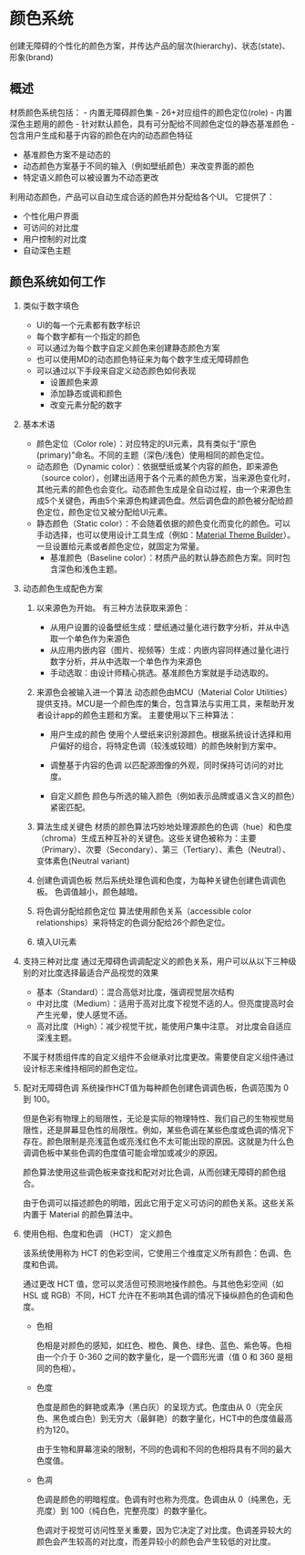 # 颜色系统

创建无障碍的个性化的颜色方案，并传达产品的层次(hierarchy)、状态(state)、形象(brand)

## 概述

材质颜色系统包括：
    - 内置无障碍颜色集
    - 26+对应组件的颜色定位(role)
    - 内置深色主题用的颜色
    - 针对默认颜色，具有可分配给不同颜色定位的静态基准颜色
    - 包含用户生成和基于内容的颜色在内的动态颜色特征

- 基准颜色方案不是动态的
- 动态颜色方案基于不同的输入（例如壁纸颜色）来改变界面的颜色
- 特定语义颜色可以被设置为不动态更改

利用动态颜色，产品可以自动生成合适的颜色并分配给各个UI。
它提供了：
- 个性化用户界面
- 可访问的对比度
- 用户控制的对比度
- 自动深色主题

## 颜色系统如何工作

1. 类似于数字填色
   - UI的每一个元素都有数字标识
   - 每个数字都有一个指定的颜色
   - 可以通过为每个数字自定义颜色来创建静态颜色方案
   - 也可以使用MD的动态颜色特征来为每个数字生成无障碍颜色
   - 可以通过以下手段来自定义动态颜色如何表现
     - 设置颜色来源
     - 添加静态或调和颜色
     - 改变元素分配的数字

2. 基本术语
   - 颜色定位（Color role）：对应特定的UI元素，具有类似于“原色(primary)”命名。不同的主题（深色/浅色）使用相同的颜色定位。
   - 动态颜色（Dynamic color）：依据壁纸或某个内容的颜色，即来源色（source color），创建出适用于各个元素的颜色方案，当来源色变化时，其他元素的颜色也会变化。动态颜色生成是全自动过程，由一个来源色生成5个关键色，再由5个来源色构建调色盘。然后调色盘的颜色被分配给颜色定位，颜色定位又被分配给UI元素。
   - 静态颜色（Static color）：不会随着依据的颜色变化而变化的颜色。可以手动选择，也可以使用设计工具生成（例如：[Material Theme Builder](https://www.figma.com/community/plugin/1034969338659738588/material-theme-builder)）。一旦设置给元素或者颜色定位，就固定为常量。
     - 基准颜色（Baseline color）：材质产品的默认静态颜色方案。同时包含深色和浅色主题。

3. 动态颜色生成配色方案
   1. 以来源色为开始。
    有三种方法获取来源色：
        - 从用户设置的设备壁纸生成：壁纸通过量化进行数字分析，并从中选取一个单色作为来源色
        - 从应用内嵌内容（图片、视频等）生成：内嵌内容同样通过量化进行数字分析，并从中选取一个单色作为来源色
        - 手动选取：由设计师精心挑选。基准颜色方案就是手动选取的。
    
   2. 来源色会被输入进一个算法
        动态颜色由MCU（Material Color Utilities）提供支持。MCU是一个颜色库的集合，包含算法与实用工具，来帮助开发者设计app的颜色主题和方案。
        主要使用以下三种算法：
       - 用户生成的颜色
            使用个人壁纸来识别源颜色。根据系统设计选择和用户偏好的组合，将特定色调（较浅或较暗）的颜色映射到方案中。

       - 调整基于内容的色调
            以匹配源图像的外观，同时保持可访问的对比度。

       - 自定义颜色
            颜色与所选的输入颜色（例如表示品牌或语义含义的颜色）紧密匹配。
   
   3. 算法生成关键色
        材质的颜色算法巧妙地处理源颜色的色调（hue）和色度（chroma）生成五种互补的关键色。这些关键色被称为：主要（Primary）、次要（Secondary）、第三（Tertiary）、素色（Neutral）、变体素色(Neutral variant)
   4. 创建色调调色板
        然后系统处理色调和色度，为每种关键色创建色调调色板。
        色调值越小，颜色越暗。
   5. 将色调分配给颜色定位
        算法使用颜色关系（accessible color relationships）来将特定的色调分配给26个颜色定位。
   6. 填入UI元素
   
4. 支持三种对比度
   通过无障碍色调调配定义的颜色关系，用户可以从以下三种级别的对比度选择最适合产品视觉的效果
    - 基本（Standard）：混合高低对比度，强调视觉层次结构
    - 中对比度（Medium）：适用于高对比度下视觉不适的人。但亮度提高时会产生光晕，使人感觉不适。
    - 高对比度（High）：减少视觉干扰，能使用户集中注意。
   对比度会自适应深浅主题。

   不属于材质组件库的自定义组件不会继承对比度更改。需要使自定义组件通过设计标志来维持相同的颜色定位。

5. 配对无障碍色调
    系统操作HCT值为每种颜色创建色调调色板，色调范围为 0 到 100。

    但是色彩有物理上的局限性，无论是实际的物理特性、我们自己的生物视觉局限性，还是屏幕显色性的局限性。例如，某些色调在某些色度或色调的情况下存在。颜色限制是亮浅蓝色或亮浅红色不太可能出现的原因。这就是为什么色调调色板中某些色调的色度值可能会增加或减少的原因。

    颜色算法使用这些调色板来查找和配对对比色调，从而创建无障碍的颜色组合。

    由于色调可以描述颜色的明暗，因此它用于定义可访问的颜色关系。这些关系内置于 Material 的颜色算法中。

6. 使用色相、色度和色调 （HCT） 定义颜色

    该系统使用称为 HCT 的色彩空间，它使用三个维度定义所有颜色：色调、色度和色调。

    通过更改 HCT 值，您可以灵活但可预测地操作颜色。与其他色彩空间（如 HSL 或 RGB）不同，HCT 允许在不影响其色调的情况下操纵颜色的色调和色度。    

    - 色相
        
        色相是对颜色的感知，如红色、橙色、黄色、绿色、蓝色、紫色等。色相由一个介于 0-360 之间的数字量化，是一个圆形光谱（值 0 和 360 是相同的色相）。
    
    - 色度
        
        色度是颜色的鲜艳或素净（黑白灰）的呈现方式。色度由从 0（完全灰色、黑色或白色）到无穷大（最鲜艳）的数字量化，HCT中的色度值最高约为120。

        由于生物和屏幕渲染的限制，不同的色调和不同的色相将具有不同的最大色度值。
    
    - 色凋
        
        色调是颜色的明暗程度。色调有时也称为亮度。色调由从 0（纯黑色，无亮度）到 100（纯白色，完整亮度）的数字量化。

        色调对于视觉可访问性至关重要，因为它决定了对比度。色调差异较大的颜色会产生较高的对比度，而差异较小的颜色会产生较低的对比度。
